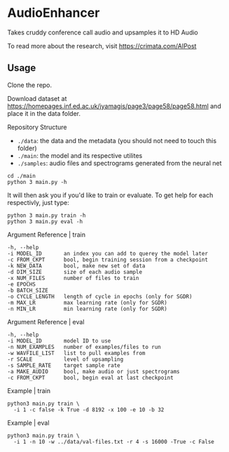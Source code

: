 # AudioEnhancer
Takes cruddy conference call audio and upsamples it to HD Audio

To read more about the research, visit https://crimata.com/AIPost

## Usage

Clone the repo.

Download dataset at https://homepages.inf.ed.ac.uk/jyamagis/page3/page58/page58.html and place it in the data folder.

Repository Structure

* `./data`: the data and the metadata (you should not need to touch this folder)
* `./main`: the model and its respective utilites
* `./samples`: audio files and spectrograms generated from the neural net

```
cd ./main
python 3 main.py -h
```

It will then ask you if you'd like to train or evaluate.  To get help for each respectivly, just type:

```
python 3 main.py train -h
python 3 main.py eval -h
```

Argument Reference | train

```
-h, --help        
-i MODEL_ID       an index you can add to querey the model later
-c FROM_CKPT      bool, begin training session from a checkpoint
-k NEW_DATA       bool, make new set of data
-d DIM_SIZE       size of each audio sample
-x NUM_FILES      number of files to train
-e EPOCHS
-b BATCH_SIZE
-o CYCLE_LENGTH   length of cycle in epochs (only for SGDR)
-m MAX_LR         max learning rate (only for SGDR)
-n MIN_LR         min learning rate (only for SGDR)
```

Argument Reference | eval

```
-h, --help
-i MODEL_ID       model ID to use
-n NUM_EXAMPLES   number of examples/files to run
-w WAVFILE_LIST   list to pull examples from
-r SCALE          level of upsampling
-s SAMPLE_RATE    target sample rate
-a MAKE_AUDIO     bool, make audio or just spectrograms
-c FROM_CKPT      bool, begin eval at last checkpoint
```

Example | train
```
python3 main.py train \
  -i 1 -c false -k True -d 8192 -x 100 -e 10 -b 32
```

Example | eval
```
python3 main.py train \
  -i 1 -n 10 -w ../data/val-files.txt -r 4 -s 16000 -True -c False
```


